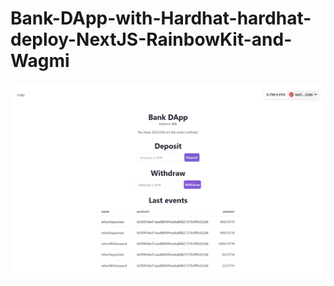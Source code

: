 # Bank-DApp-with-Hardhat-hardhat-deploy-NextJS-RainbowKit-and-Wagmi

![alt text](https://github.com/BenBktech/Bank-DApp-with-Hardhat-hardhat-deploy-NextJS-RainbowKit-and-Wagmi/blob/main/imageDApp.png)
